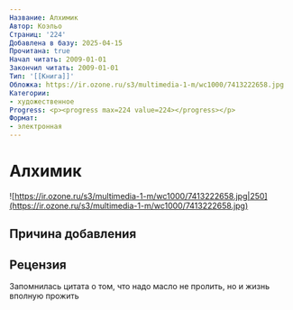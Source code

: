 ```yaml
---
Название: Алхимик
Автор: Коэльо
Страниц: '224'
Добавлена в базу: 2025-04-15
Прочитана: true
Начал читать: 2009-01-01
Закончил читать: 2009-01-01
Тип: '[[Книга]]'
Обложка: https://ir.ozone.ru/s3/multimedia-1-m/wc1000/7413222658.jpg
Категории:
- художественное
Progress: <p><progress max=224 value=224></progress></p>
Формат:
- электронная
---
```

# Алхимик

![https://ir.ozone.ru/s3/multimedia-1-m/wc1000/7413222658.jpg|250](https://ir.ozone.ru/s3/multimedia-1-m/wc1000/7413222658.jpg)

## Причина добавления


## Рецензия

Запомнилась цитата о том, что надо масло не пролить, но и жизнь вполную прожить